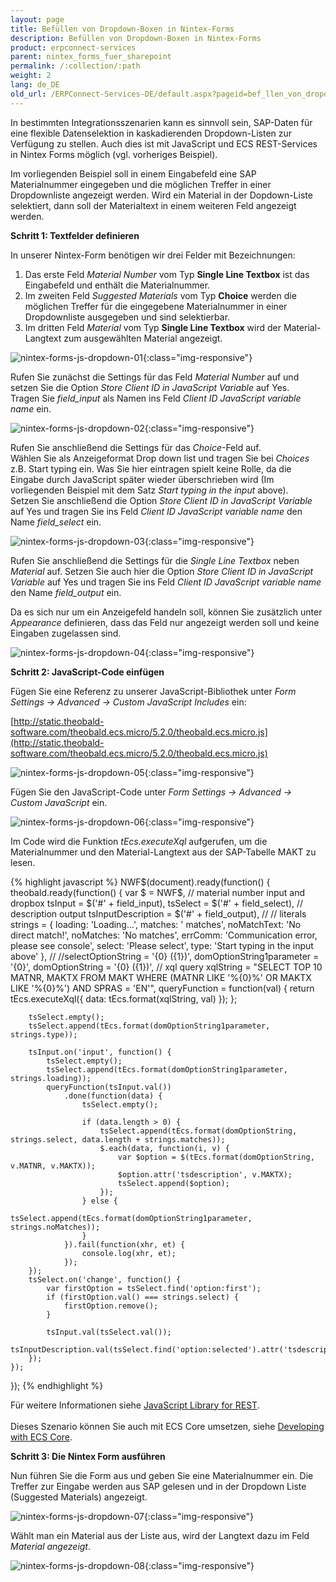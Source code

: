 ```yaml
---
layout: page
title: Befüllen von Dropdown-Boxen in Nintex-Forms
description: Befüllen von Dropdown-Boxen in Nintex-Forms
product: erpconnect-services
parent: nintex_forms_fuer_sharepoint
permalink: /:collection/:path
weight: 2
lang: de_DE
old_url: /ERPConnect-Services-DE/default.aspx?pageid=bef_llen_von_dropdown_boxen_in_nintex_forms
---
```


In bestimmten Integrationsszenarien kann es sinnvoll sein, SAP-Daten für eine flexible Datenselektion in kaskadierenden Dropdown-Listen zur Verfügung zu stellen. Auch dies ist mit JavaScript und ECS REST-Services in Nintex Forms möglich (vgl. vorheriges Beispiel).

Im vorliegenden Beispiel soll in einem Eingabefeld eine SAP Materialnummer eingegeben und die möglichen Treffer in einer Dropdownliste angezeigt werden. Wird ein Material in der Dopdown-Liste selektiert, dann soll der Materialtext in einem weiteren Feld angezeigt werden. 

**Schritt 1: Textfelder definieren**

In unserer Nintex-Form benötigen wir drei Felder mit Bezeichnungen: 

1. Das erste Feld *Material Number* vom Typ **Single Line Textbox** ist das Eingabefeld und enthält die Materialnummer.
2. Im zweiten Feld *Suggested Materials* vom Typ **Choice** werden die möglichen Treffer für die eingegebene Materialnummer in einer Dropdownliste ausgegeben und sind selektierbar.
3. Im dritten Feld *Material* vom Typ **Single Line Textbox** wird der Material-Langtext zum ausgewählten Material angezeigt.

![nintex-forms-js-dropdown-01](/img/content/nintex-forms-js-dropdown-01.jpg){:class="img-responsive"}

Rufen Sie zunächst die Settings für das Feld *Material Number* auf und setzen Sie die Option *Store Client ID in JavaScript Variable* auf Yes. <br>
Tragen Sie *field_input* als Namen ins Feld *Client ID JavaScript variable name* ein.

![nintex-forms-js-dropdown-02](/img/content/nintex-forms-js-dropdown-02.jpg){:class="img-responsive"}

Rufen Sie anschließend die Settings für das *Choice*-Feld auf. <br>
Wählen Sie als Anzeigeformat Drop down list und tragen Sie bei *Choices* z.B. Start typing ein. Was Sie hier eintragen spielt keine Rolle, da die Eingabe durch JavaScript später wieder überschrieben wird (Im vorliegenden Beispiel mit dem Satz *Start typing in the input* above).  
Setzen Sie anschließend die Option *Store Client ID in JavaScript Variable* auf Yes und tragen Sie ins Feld *Client ID JavaScript variable name* den Name *field_select* ein.

![nintex-forms-js-dropdown-03](/img/content/nintex-forms-js-dropdown-03.jpg){:class="img-responsive"}

Rufen Sie anschließend die Settings für die *Single Line Textbox* neben *Material* auf. Setzen Sie auch hier die Option *Store Client ID in JavaScript Variable* auf Yes und tragen Sie ins Feld *Client ID JavaScript variable name* den Name *field_output* ein.   

Da es sich nur um ein Anzeigefeld handeln soll, können Sie zusätzlich unter *Appearance* definieren, dass das Feld nur angezeigt werden soll und keine Eingaben zugelassen sind.        

![nintex-forms-js-dropdown-04](/img/content/nintex-forms-js-dropdown-04.jpg){:class="img-responsive"}

**Schritt 2: JavaScript-Code einfügen**

Fügen Sie eine Referenz zu unserer JavaScript-Bibliothek unter *Form Settings -> Advanced -> Custom JavaScript Includes* ein:

[http://static.theobald-software.com/theobald.ecs.micro/5.2.0/theobald.ecs.micro.js](http://static.theobald-software.com/theobald.ecs.micro/5.2.0/theobald.ecs.micro.js)


![nintex-forms-js-dropdown-05](/img/content/nintex-forms-js-dropdown-05.jpg){:class="img-responsive"}

Fügen Sie den JavaScript-Code unter *Form Settings -> Advanced -> Custom JavaScript* ein.

![nintex-forms-js-dropdown-06](/img/content/nintex-forms-js-dropdown-06.jpg){:class="img-responsive"}

Im Code wird die Funktion *tEcs.executeXql* aufgerufen, um die Materialnummer und den Material-Langtext aus der SAP-Tabelle MAKT zu lesen.

{% highlight javascript %}
NWF$(document).ready(function() {
    theobald.ready(function() {
        var $ = NWF$,
            // material number input and dropbox
            tsInput = $('#' + field_input),
            tsSelect = $('#' + field_select),
            // description output
            tsInputDescription = $('#' + field_output),
            //
            // literals
            strings = {
                loading: 'Loading...',
                matches: ' matches',
                noMatchText: 'No direct match!',
                noMatches: 'No matches',
                errComm: 'Communication error, please see console',
                select: 'Please select',
                type: 'Start typing in the input above'
            },
            //
            //selectOptionString = '{0} ({1})',
            domOptionString1parameter = '{0}',
            domOptionString = '{0} ({1})',
            // xql query
            xqlString = "SELECT TOP 10 MATNR, MAKTX FROM MAKT WHERE (MATNR LIKE '%{0}%' OR MAKTX LIKE '%{0}%') AND SPRAS = 'EN'",
            queryFunction = function(val) {
                return tEcs.executeXql({
                    data: tEcs.format(xqlString, val)
                });
            };
 
        tsSelect.empty();
        tsSelect.append(tEcs.format(domOptionString1parameter, strings.type));
 
        tsInput.on('input', function() {
            tsSelect.empty();
            tsSelect.append(tEcs.format(domOptionString1parameter, strings.loading));
            queryFunction(tsInput.val())
                .done(function(data) {
                    tsSelect.empty();
 
                    if (data.length > 0) {
                        tsSelect.append(tEcs.format(domOptionString, strings.select, data.length + strings.matches));
                        $.each(data, function(i, v) {
                            var $option = $(tEcs.format(domOptionString, v.MATNR, v.MAKTX));
                            $option.attr('tsdescription', v.MAKTX);
                            tsSelect.append($option);
                        });
                    } else {
                        tsSelect.append(tEcs.format(domOptionString1parameter, strings.noMatches));
                    }
                }).fail(function(xhr, et) {
                    console.log(xhr, et);
                });
        });
        tsSelect.on('change', function() {
            var firstOption = tsSelect.find('option:first');
            if (firstOption.val() === strings.select) {
                firstOption.remove();
            }
 
            tsInput.val(tsSelect.val());
            tsInputDescription.val(tsSelect.find('option:selected').attr('tsdescription'));
        });
    });
});
{% endhighlight %}

Für weitere Informationen siehe [JavaScript Library for REST]().<br>  
Dieses Szenario können Sie auch mit ECS Core umsetzen, siehe [Developing with ECS Core]().

**Schritt 3: Die Nintex Form ausführen**

Nun führen Sie die Form aus und geben Sie eine Materialnummer ein. Die Treffer zur Eingabe werden aus SAP gelesen und in der Dropdown Liste (Suggested Materials) angezeigt.  


![nintex-forms-js-dropdown-07](/img/content/nintex-forms-js-dropdown-07.jpg){:class="img-responsive"}

Wählt man ein Material aus der Liste aus, wird der Langtext dazu im Feld *Material angezeigt*. 

![nintex-forms-js-dropdown-08](/img/content/nintex-forms-js-dropdown-08.jpg){:class="img-responsive"}
